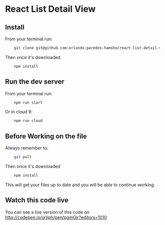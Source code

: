 # React List Detail View

## Install ##

From your terminal run:

```bash
    git clone git@github.com:orlando-paredes-hamsho/react-list-detail-view.git
```

Then once it's downloaded

```bash
    npm install
```

## Run the dev server ##

From your terminal run:

```bash
    npm run start 
```

Or in cloud 9:

```bash
    npm run cloud
```

## Before Working on the file ##

Always remember to:

```bash
    git pull
```

Then once it's downloaded

```bash
    npm install
```

This will get your files up to date and you will be able to continue working.


## Watch this code live ##

You can see a live version of this code on http://codepen.io/orliph/pen/pgmGjr?editors=1010
